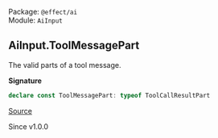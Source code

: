 Package: `@effect/ai`<br />
Module: `AiInput`<br />

## AiInput.ToolMessagePart

The valid parts of a tool message.

**Signature**

```ts
declare const ToolMessagePart: typeof ToolCallResultPart
```

[Source](https://github.com/Effect-TS/effect/tree/main/packages/ai/ai/src/AiInput.ts#L447)

Since v1.0.0